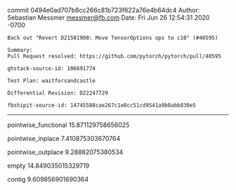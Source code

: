 commit 0494e0ad707b8cc266c81b723f622a76e4b64dc4
Author: Sebastian Messmer <messmer@fb.com>
Date:   Fri Jun 26 12:54:31 2020 -0700

    Back out "Revert D21581908: Move TensorOptions ops to c10" (#40595)

    Summary:
    Pull Request resolved: https://github.com/pytorch/pytorch/pull/40595

    ghstack-source-id: 106691774

    Test Plan: waitforsandcastle

    Differential Revision: D22247729

    fbshipit-source-id: 14745588cae267c1e0cc51cd9541a9b8abb830e5

---

pointwise_functional
15.871129758656025

pointwise_inplace
7.410875303670764

pointwise_outplace
9.28882075380534

empty
14.849035015329719

contig
9.609856901690364
